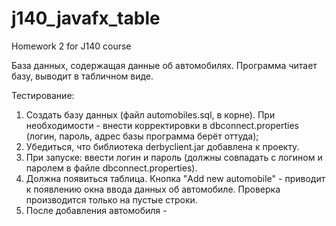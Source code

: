 # j140_javafx_table
Homework 2 for J140 course

База данных, содержащая данные об автомобилях. Программа читает базу, выводит в табличном виде. 

Тестирование:
1. Создать базу данных (файл automobiles.sql, в корне). При необходимости - внести корректировки в dbconnect.properties (логин, пароль, адрес базы программа берёт оттуда);
2. Убедиться, что библиотека derbyclient.jar добавлена к проекту.
3. При запуске: ввести логин и пароль (должны совпадать с логином и паролем в файле dbconnect.properties).
4. Должна появиться таблица. Кнопка "Add new automobile" - приводит к появлению окна ввода данных об автомобиле. Проверка производится только на пустые строки.
5. После добавления автомобиля -  
